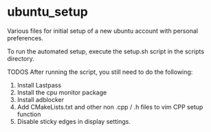 ubuntu\_setup
============

Various files for initial setup of a new ubuntu account with personal preferences.

To run the automated setup, execute the setup.sh script in the scripts directory.

TODOS
After running the script, you still need to do the following:

  1. Install Lastpass
  1. Install the cpu monitor package
  1. Install adblocker
  1. Add CMakeLists.txt and other non .cpp / .h files to vim CPP setup function
  1. Disable sticky edges in display settings.
